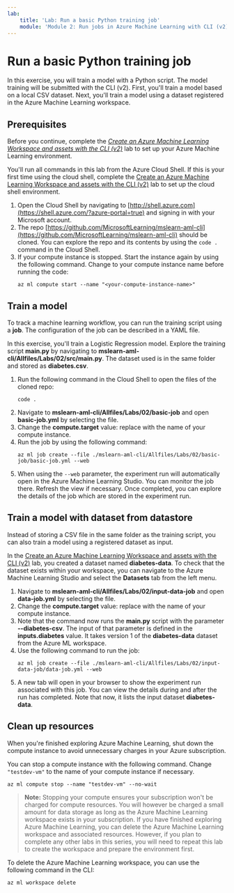 ```yaml
---
lab:
    title: 'Lab: Run a basic Python training job'
    module: 'Module 2: Run jobs in Azure Machine Learning with CLI (v2)'
---
```


# Run a basic Python training job

In this exercise, you will train a model with a Python script. The model training will be submitted with the CLI (v2). First, you'll train a model based on a local CSV dataset. Next, you'll train a model using a dataset registered in the Azure Machine Learning workspace.

## Prerequisites

Before you continue, complete the [*Create an Azure Machine Learning Workspace and assets with the CLI (v2)*](Instructions/Labs/01-create-workspace.md) lab to set up your Azure Machine Learning environment.

You'll run all commands in this lab from the Azure Cloud Shell. If this is your first time using the cloud shell, complete the [Create an Azure Machine Learning Workspace and assets with the CLI (v2)](Instructions/Labs/01-create-workspace.md) lab to set up the cloud shell environment.

1. Open the Cloud Shell by navigating to [http://shell.azure.com](https://shell.azure.com/?azure-portal=true) and signing in with your Microsoft account.
1. The repo [https://github.com/MicrosoftLearning/mslearn-aml-cli](https://github.com/MicrosoftLearning/mslearn-aml-cli) should be cloned. You can explore the repo and its contents by using the `code .` command in the Cloud Shell.
1. If your compute instance is stopped. Start the instance again by using the following command. Change <your-compute-instance-name> to your compute instance name before running the code:
    ```azurecli
    az ml compute start --name "<your-compute-instance-name>"
    ```

## Train a model

To track a machine learning workflow, you can run the training script using a **job**. The configuration of the job can be described in a YAML file.

In this exercise, you'll train a Logistic Regression model. Explore the training script **main.py** by navigating to **mslearn-aml-cli/Allfiles/Labs/02/src/main.py**. The dataset used is in the same folder and stored as **diabetes.csv**.

1. Run the following command in the Cloud Shell to open the files of the cloned repo:
    ```azurecli
    code .
    ```
1. Navigate to **mslearn-aml-cli/Allfiles/Labs/02/basic-job** and open **basic-job.yml** by selecting the file.
1. Change the **compute.target** value: replace <your-compute-instance-name> with the name of your compute instance.
1. Run the job by using the following command:
    ```azurecli
    az ml job create --file ./mslearn-aml-cli/Allfiles/Labs/02/basic-job/basic-job.yml --web
    ```
1. When using the `--web` parameter, the experiment run will automatically open in the Azure Machine Learning Studio. You can monitor the job there. Refresh the view if necessary. Once completed, you can explore the details of the job which are stored in the experiment run.

## Train a model with dataset from datastore

Instead of storing a CSV file in the same folder as the training script, you can also train a model using a registered dataset as input.

In the [Create an Azure Machine Learning Workspace and assets with the CLI (v2)](Instructions/Labs/01-create-workspace.md) lab, you created a dataset named **diabetes-data**. To check that the dataset exists within your workspace, you can navigate to the Azure Machine Learning Studio and select the **Datasets** tab from the left menu.

1. Navigate to **mslearn-aml-cli/Allfiles/Labs/02/input-data-job** and open **data-job.yml** by selecting the file.
1. Change the **compute.target** value: replace <your-compute-instance-name> with the name of your compute instance.
1. Note that the command now runs the **main.py** script with the parameter **--diabetes-csv**. The input of that parameter is defined in the **inputs.diabetes** value. It takes version 1 of the **diabetes-data** dataset from the Azure ML workspace.
1. Use the following command to run the job:
    ```azurecli
    az ml job create --file ./mslearn-aml-cli/Allfiles/Labs/02/input-data-job/data-job.yml --web
    ```
1. A new tab will open in your browser to show the experiment run associated with this job. You can view the details during and after the run has completed. Note that now, it lists the input dataset **diabetes-data**.

## Clean up resources

When you're finished exploring Azure Machine Learning, shut down the compute instance to avoid unnecessary charges in your Azure subscription.

You can stop a compute instance with the following command. Change `"testdev-vm"` to the name of your compute instance if necessary.

```azurecli
az ml compute stop --name "testdev-vm" --no-wait
```

> **Note:** Stopping your compute ensures your subscription won't be charged for compute resources. You will however be charged a small amount for data storage as long as the Azure Machine Learning workspace exists in your subscription. If you have finished exploring Azure Machine Learning, you can delete the Azure Machine Learning workspace and associated resources. However, if you plan to complete any other labs in this series, you will need to repeat this lab to create the workspace and prepare the environment first.

To delete the Azure Machine Learning workspace, you can use the following command in the CLI:

```azurecli
az ml workspace delete
```
